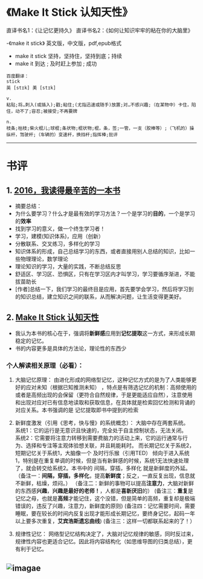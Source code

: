 # 《Make It Stick 认知天性》
直译书名1：《让记忆更持久》
直译书名2：《如何让知识牢牢的粘在你的大脑里》

-《make it stick》 英文版，中文版，pdf,epub格式
- make it stick 坚持，坚持住，坚持到底；持续
- make it  到达 ; 及时赶上参加 ; 成功 

```
百度翻译：
stick
英 [stɪk] 美 [stɪk]

v.
粘贴;将…刺入(或插入);戳;粘住;(尤指迅速或随手)放置;对…不感兴趣;（在某物中）卡住，陷住，动不了;容忍;被接受;不再要牌

n.
枝条;枯枝;柴火棍儿;球棍;条状物;棍状物;棍，条，签;一管，一支（胶棒等）;（飞机的）操纵杆，驾驶杆;（车辆的）变速杆，换挡杆;指挥棒;批评
```

-----------------------------------------------------------------------
# 书评

## 1. [2016，我读得最辛苦的一本书](https://book.douban.com/review/8263102/)
  - 摘要总结：
  - 为什么要学习？什么才是最有效的学习方法？一个是学习的**目的**，一个是学习的**效率**
  - 找到学习的意义，做一个终生学习者！
  - 学习，建模(知识体系)，应用（创新）
  - 分散联系、交叉练习，多样化的学习
  - 知识体系的形成，自己总结学习的东西，或者直接用别人总结的知识，比如一些物理理论，数学理论
  - 理论知识的学习，大量的实践，不断总结反思
  - 舒适区、学习区、恐惧区，只有在学习区内才叫学习，学习要循序渐进，不能拔苗助长
  - [作者]总结一下，我们学习的最终目是应用，首先要学会学习，然后将学习到的知识总结，建立知识之间的联系，从而解决问题，让生活变得更美好。
## 2. [Make It Stick 认知天性](https://www.bilibili.com/read/cv2878616/)
- 我认为本书的核心在于，强调将**新鲜感**应用到**记忆提取**这一方式，来形成长期稳定的记忆。
- 书的内容更多是具体的方法论，理论性的东西少

### 个人解读相关原理（必看）：

1. 大脑记忆原理： 
   由进化形成的网络型记忆，这种记忆方式的是为了人类能够更好的应对未知（根据已知推测未知） ，特点是有筛选记忆的机制：高频使用的或者是高频出现的会保留（更符合自然规律，于是更能适应自然），注意使用和出现对应对已有信息地读取和获取信息，在具体就是检索回忆检测和背诵的对应关系。本书强调的是 记忆提取即书中提到的检索

2. 新鲜度激发（引用《思考，快与慢》的系统概念）： 
   大脑中存在两套系统。  
   系统1：它的运行是无意识且快速的，完全处于自主控制状态，无法关闭。  
   系统2：它需要将注意力转移到需要费脑力的活动上来，它的运行通常与行为、选择和专注等主观体验想关联，并且耗能耗时。
   而长期记忆关于系统2，短期记忆关于系统1，大脑像一个 及时行乐猴（引用TED） 倾向于进入系统1，特别是在重复单调的时候，但是当有新鲜感的时候，系统1无法快速处理了，就会转交给系统2。本书中的 间隔，穿插，多样化 就是新鲜度的外延。
   （备注一：**间隔，穿插，多样化**，提高**新鲜度**；反之，一直反复出现，信息就不新鲜，枯燥，烦闷。）
   （备注二：新鲜的事物可以提高**注意力**，大脑对新鲜的东西感**兴趣**，**兴趣是最好的老师！**，人都是**喜新厌旧**的）
    (备注三：**重复**是记忆之母，也就是**高频**才能记住，这个没错，但是简单的高频，重复却是极端错误的，违反了兴趣，注意力，新鲜度的原则)
    (备注四：记忆需要时间，需要睡眠，要在较长的时间内反复出现才能形成长期记忆，要终身记忆，起码一年以上要多次重复，**艾宾浩斯遗忘曲线**)
    (备注三：这样一切都联系起来的了！）

3. 规律性记忆： 
   网络型记忆结构决定了，大脑对记忆规律的敏感，同时反过来，规律性内容也更适合记忆。因此将内容结构化（如思维导图的归类总结），更有利于记忆。

![imagae](https://i0.hdslb.com/bfs/article/f5be46373a7533753d0d5cbaa58db7080e575420.png@942w_501h_progressive.png)
-

